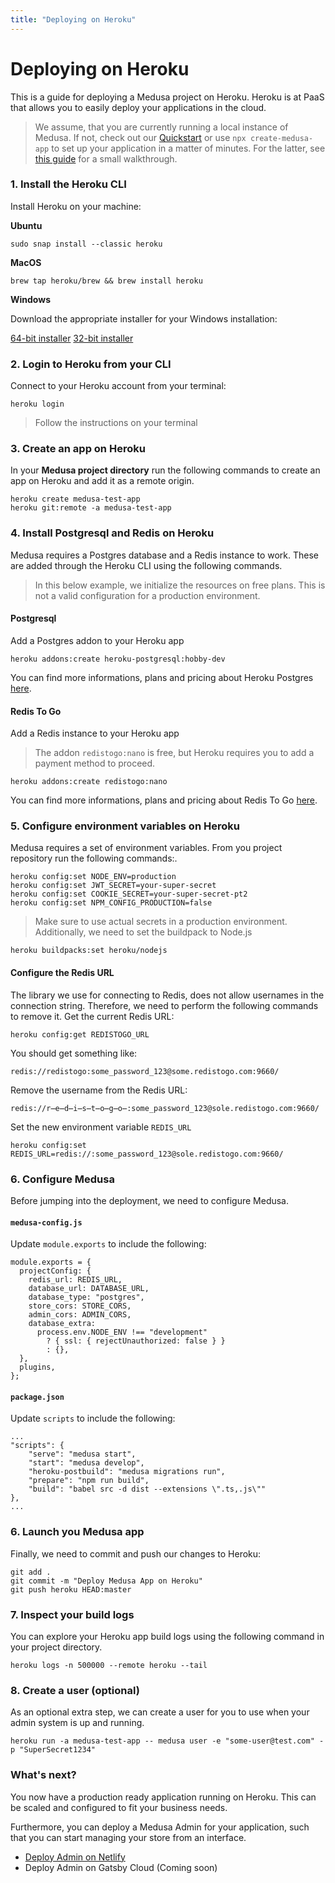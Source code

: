 ```yaml
---
title: "Deploying on Heroku"
---
```


# Deploying on Heroku

This is a guide for deploying a Medusa project on Heroku. Heroku is at PaaS that allows you to easily deploy your applications in the cloud.

> We assume, that you are currently running a local instance of Medusa. If not, check out our [Quickstart](https://docs.medusa-commerce.com/quickstart/quick-start) or use `npx create-medusa-app` to set up your application in a matter of minutes. For the latter, see [this guide](https://docs.medusa-commerce.com/how-to/create-medusa-app) for a small walkthrough. 

### 1. Install the Heroku CLI

Install Heroku on your machine:

**Ubuntu**

```shell=
sudo snap install --classic heroku
```

**MacOS**

```shell=
brew tap heroku/brew && brew install heroku
```

**Windows**

Download the appropriate installer for your Windows installation:

[64-bit installer](https://cli-assets.heroku.com/heroku-x64.exe)
[32-bit installer](https://cli-assets.heroku.com/heroku-x86.exe)

### 2. Login to Heroku from your CLI

Connect to your Heroku account from your terminal:

```shell=
heroku login
```

> Follow the instructions on your terminal

### 3. Create an app on Heroku

In your **Medusa project directory** run the following commands to create an app on Heroku and add it as a remote origin.

```shell=
heroku create medusa-test-app
heroku git:remote -a medusa-test-app
```

### 4. Install Postgresql and Redis on Heroku

Medusa requires a Postgres database and a Redis instance to work. These are added through the Heroku CLI using the following commands.

> In this below example, we initialize the resources on free plans. This is not a valid configuration for a production environment.

#### Postgresql

Add a Postgres addon to your Heroku app

```shell=
heroku addons:create heroku-postgresql:hobby-dev
```

You can find more informations, plans and pricing about Heroku Postgres [here](https://elements.heroku.com/addons/heroku-postgresql).

#### Redis To Go

Add a Redis instance to your Heroku app

> The addon `redistogo:nano` is free, but Heroku requires you to add a payment method to proceed.

```shell=
heroku addons:create redistogo:nano
```

You can find more informations, plans and pricing about Redis To Go [here](https://elements.heroku.com/addons/redistogo).

### 5. Configure environment variables on Heroku

Medusa requires a set of environment variables. From you project repository run the following commands:.
```shell=
heroku config:set NODE_ENV=production
heroku config:set JWT_SECRET=your-super-secret
heroku config:set COOKIE_SECRET=your-super-secret-pt2
heroku config:set NPM_CONFIG_PRODUCTION=false
```
> Make sure to use actual secrets in a production environment.
Additionally, we need to set the buildpack to Node.js

```shell=
heroku buildpacks:set heroku/nodejs
```

#### Configure the Redis URL

The library we use for connecting to Redis, does not allow usernames in the connection string. Therefore, we need to perform the following commands to remove it.
Get the current Redis URL:

```shell=
heroku config:get REDISTOGO_URL
```

You should get something like:

```shell=
redis://redistogo:some_password_123@some.redistogo.com:9660/
```

Remove the username from the Redis URL:

```shell=
redis://r̶e̶d̶i̶s̶t̶o̶g̶o̶:some_password_123@sole.redistogo.com:9660/
```

Set the new environment variable `REDIS_URL`

```shell=
heroku config:set REDIS_URL=redis://:some_password_123@sole.redistogo.com:9660/
```

### 6. Configure Medusa

Before jumping into the deployment, we need to configure Medusa.

#### `medusa-config.js`

Update `module.exports` to include the following:

```javascript=
module.exports = {
  projectConfig: {
    redis_url: REDIS_URL,
    database_url: DATABASE_URL,
    database_type: "postgres",
    store_cors: STORE_CORS,
    admin_cors: ADMIN_CORS,
    database_extra: 
      process.env.NODE_ENV !== "development"
        ? { ssl: { rejectUnauthorized: false } }
        : {},
  },
  plugins,
};
```

#### `package.json`

Update `scripts` to include the following:

```json=
...
"scripts": {
    "serve": "medusa start",
    "start": "medusa develop",
    "heroku-postbuild": "medusa migrations run",
    "prepare": "npm run build",
    "build": "babel src -d dist --extensions \".ts,.js\""
},
...
```

### 6. Launch you Medusa app

Finally, we need to commit and push our changes to Heroku:

```shell=
git add .
git commit -m "Deploy Medusa App on Heroku"
git push heroku HEAD:master
```

### 7. Inspect your build logs

You can explore your Heroku app build logs using the following command in your project directory.

```shell=
heroku logs -n 500000 --remote heroku --tail
```

### 8. Create a user (optional)

As an optional extra step, we can create a user for you to use when your admin system is up and running.

```shell=
heroku run -a medusa-test-app -- medusa user -e "some-user@test.com" -p "SuperSecret1234"
```

### What's next?

You now have a production ready application running on Heroku. This can be scaled and configured to fit your business needs.

Furthermore, you can deploy a Medusa Admin for your application, such that you can start managing your store from an interface.

- [Deploy Admin on Netlify](https://docs.medusa-commerce.com/how-to/deploying-admin-on-netlify)
- Deploy Admin on Gatsby Cloud (Coming soon)

